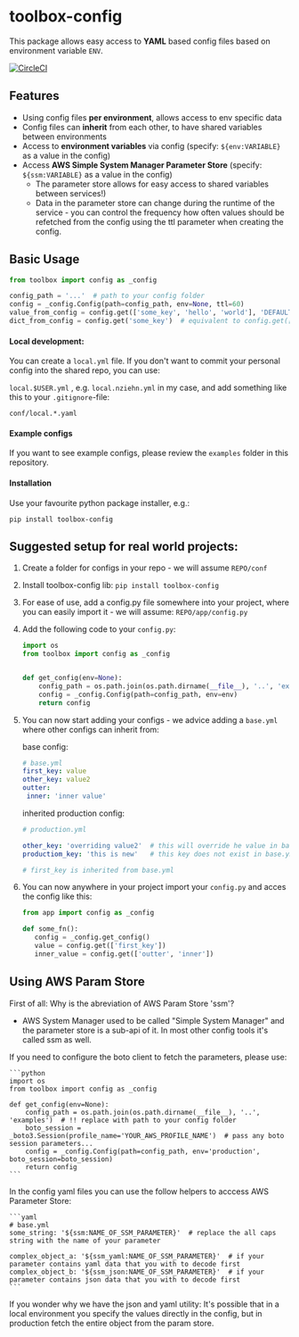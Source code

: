 # toolbox-config

This package allows easy access to **YAML** based config files based on environment variable `ENV`.

[![CircleCI](https://circleci.com/gh/nziehn/toolbox-config/tree/production.svg?style=svg)](https://circleci.com/gh/nziehn/toolbox-config/tree/production)

## Features

- Using config files **per environment**, allows access to env specific data
- Config files can **inherit** from each other, to have shared variables between environments
- Access to **environment variables** via config (specify: `${env:VARIABLE}` as a value in the config)
- Access **AWS Simple System Manager Parameter Store** (specify: `${ssm:VARIABLE}` as a value in the config)
    - The parameter store allows for easy access to shared variables between services!)
    - Data in the parameter store can change during the runtime of the service - you can control the frequency how often values should be refetched from the config using the ttl parameter when creating the config.
    
    
## Basic Usage

```python
from toolbox import config as _config

config_path = '...'  # path to your config folder
config = _config.Config(path=config_path, env=None, ttl=60)
value_from_config = config.get(['some_key', 'hello', 'world'], 'DEFAULT_VALUE')
dict_from_config = config.get('some_key')  # equivalent to config.get(['some_key'])
```


#### Local development:
You can create a `local.yml` file. If you don't want to commit your personal config into the shared repo, you can use:

`local.$USER.yml` , e.g. `local.nziehn.yml` in my case, and add something like this to your `.gitignore`-file:
```
conf/local.*.yaml
```

#### Example configs

If you want to see example configs, please review the `examples` folder in this repository.

#### Installation

Use your favourite python package installer, e.g.:
```
pip install toolbox-config
```

## Suggested setup for real world projects:

1. Create a folder for configs in your repo - we will assume `REPO/conf`

2. Install toolbox-config lib: `pip install toolbox-config`

3. For ease of use, add a config.py file somewhere into your project, where you can easily import it - we will assume: `REPO/app/config.py`

4. Add the following code to your `config.py`: 
    ```python
    import os
    from toolbox import config as _config
    
    
    def get_config(env=None):
        config_path = os.path.join(os.path.dirname(__file__), '..', 'examples')  # !! replace with path to your config folder
        config = _config.Config(path=config_path, env=env)
        return config
    ```
    
5. You can now start adding your configs - we advice adding a `base.yml` where other configs can inherit from:
    
    base config:
    ```yaml
    # base.yml
    first_key: value
    other_key: value2
    outter:
     inner: 'inner value'
 
    ``` 
    
    inherited production config:
    ```yaml
    # production.yml
    
    other_key: 'overriding value2'  # this will override he value in base.yml
    productiom_key: 'this is new'   # this key does not exist in base.yml
    
    # first_key is inherited from base.yml
    ```
    
6. You can now anywhere in your project import your `config.py` and acces the config like this:
    ```python
    from app import config as _config 
    
    def some_fn():
       config = _config.get_config()
       value = config.get(['first_key'])
       inner_value = config.get(['outter', 'inner'])
    ```


## Using AWS Param Store

First of all: Why is the abreviation of AWS Param Store 'ssm'?

- AWS System Manager used to be called "Simple System Manager" and the parameter store is a sub-api of it. In most other config tools it's called ssm as well.

If you need to configure the boto client to fetch the parameters, please use:

    ```python
    import os
    from toolbox import config as _config
    
    def get_config(env=None):
        config_path = os.path.join(os.path.dirname(__file__), '..', 'examples')  # !! replace with path to your config folder
        boto_session = _boto3.Session(profile_name='YOUR_AWS_PROFILE_NAME')  # pass any boto session parameters...
        config = _config.Config(path=config_path, env='production', boto_session=boto_session)
        return config
    ```

In the config yaml files you can use the follow helpers to acccess AWS Parameter Store:

    ```yaml
    # base.yml
    some_string: '${ssm:NAME_OF_SSM_PARAMETER}'  # replace the all caps string with the name of your parameter
    
    complex_object_a: '${ssm_yaml:NAME_OF_SSM_PARAMETER}'  # if your parameter contains yaml data that you with to decode first
    complex_object_b: '${ssm_json:NAME_OF_SSM_PARAMETER}'  # if your parameter contains json data that you with to decode first
    ```
    
If you wonder why we have the json and yaml utility: It's possible that in a local environment you specify the values directly in the config, but in production fetch the entire object from the param store. 